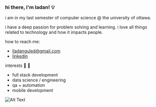 ### hi there, i'm ladan! :bulb:
i am in my last semester of computer science @ the university of ottawa.

i have a deep passion for problem solving and learning.
i love all things related to technology and how it impacts people.

how to reach me: 
- lladanguled@gmail.com
- [linkedin](https://www.linkedin.com/in/ladan-guled/)

interests 🔭 :star2:
- full stack development
- data science / engineering
- qa + automation
- mobile development

![Alt Text]([https://media.giphy.com/media/vFKqnCdLPNOKc/giphy.gif](https://64.media.tumblr.com/4957ef0d5a98a56580159a4123babae7/tumblr_o25c7x2T8M1uspgxxo1_400.gifv))
<!--
**ladanguled/ladanguled** is a ✨ _special_ ✨ repository because its `README.md` (this file) appears on your GitHub profile.

Here are some ideas to get you started:

- 🔭 I’m currently working on ...
- 🌱 I’m currently learning ...
- 👯 I’m looking to collaborate on ...
- 🤔 I’m looking for help with ...
- 💬 Ask me about ...
- 📫 How to reach me: ...
- 😄 Pronouns: ...
- ⚡ Fun fact: ...
-->

